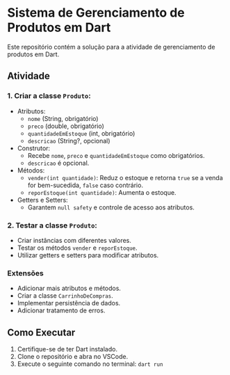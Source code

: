 # Sistema de Gerenciamento de Produtos em Dart

Este repositório contém a solução para a atividade de gerenciamento de produtos em Dart.

## Atividade

### 1. Criar a classe `Produto`:
- Atributos:
  - `nome` (String, obrigatório)
  - `preco` (double, obrigatório)
  - `quantidadeEmEstoque` (int, obrigatório)
  - `descricao` (String?, opcional)
- Construtor:
  - Recebe `nome`, `preco` e `quantidadeEmEstoque` como obrigatórios.
  - `descricao` é opcional.
- Métodos:
  - `vender(int quantidade)`: Reduz o estoque e retorna `true` se a venda for bem-sucedida, `false` caso contrário.
  - `reporEstoque(int quantidade)`: Aumenta o estoque.
- Getters e Setters:
  - Garantem `null safety` e controle de acesso aos atributos.

### 2. Testar a classe `Produto`:
- Criar instâncias com diferentes valores.
- Testar os métodos `vender` e `reporEstoque`.
- Utilizar getters e setters para modificar atributos.

### Extensões
- Adicionar mais atributos e métodos.
- Criar a classe `CarrinhoDeCompras`.
- Implementar persistência de dados.
- Adicionar tratamento de erros.

## Como Executar
1. Certifique-se de ter Dart instalado.
2. Clone o repositório e abra no VSCode.
3. Execute o seguinte comando no terminal: `dart run`

